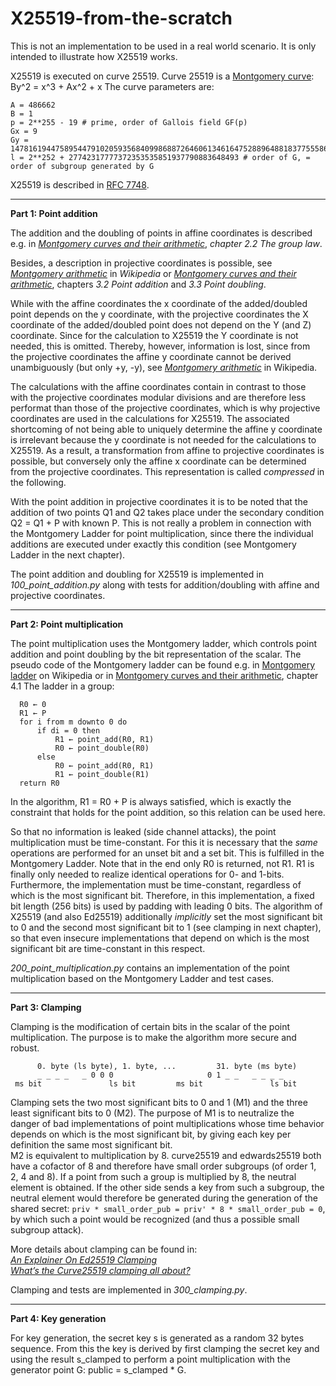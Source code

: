 # X25519-from-the-scratch

This is not an implementation to be used in a real world scenario. It is only intended to illustrate how X25519 works.

X25519 is executed on curve 25519. Curve 25519 is a [Montgomery curve][i_1]: By^2 = x^3 + Ax^2 + x The curve parameters are: 

```
A = 486662 
B = 1
p = 2**255 - 19 # prime, order of Gallois field GF(p)
Gx = 9
Gy = 14781619447589544791020593568409986887264606134616475288964881837755586237401
l = 2**252 + 27742317777372353535851937790883648493 # order of G, = order of subgroup generated by G 
```

X25519 is described in [RFC 7748][i_2].

-----------------

**Part 1: Point addition**

The addition and the doubling of points in affine coordinates is described e.g. in [*Montgomery curves and their arithmetic*][1_1], *chapter 2.2 The group law*.

Besides, a description in projective coordinates is possible, see [*Montgomery arithmetic*][1_2] in *Wikipedia* or [*Montgomery curves and their arithmetic*][1_1], chapters *3.2 Point addition* and *3.3 Point doubling*. 

While with the affine coordinates the x coordinate of the added/doubled point depends on the y coordinate, with the projective coordinates the X coordinate of the added/doubled point does not depend on the Y (and Z) coordinate. Since for the calculation to X25519 the Y coordinate is not needed, this is omitted. Thereby, however, information is lost, since from the projective coordinates the affine y coordinate cannot be derived unambiguously (but only +y, -y), see [*Montgomery arithmetic*][1_2] in Wikipedia.

The calculations with the affine coordinates contain in contrast to those with the projective coordinates modular divisions and are therefore less performat than those of the projective coordinates, which is why projective coordinates are used in the calculations for X25519. The associated shortcoming of not being able to uniquely determine the affine y coordinate is irrelevant because the y coordinate is not needed for the calculations to X25519. 
As a result, a transformation from affine to projective coordinates is possible, but conversely only the affine x coordinate can be determined from the projective coordinates. This representation is called *compressed* in the following.

With the point addition in projective coordinates it is to be noted that the addition of two points Q1 and Q2 takes place under the secondary condition Q2 = Q1 + P with known P. This is not really a problem in connection with the Montgomery Ladder for point multiplication, since there the individual additions are executed under exactly this condition (see Montgomery Ladder in the next chapter).

The point addition and doubling for X25519 is implemented in *100_point_addition.py* along with tests for addition/doubling with affine and projective coordinates.

-----------------

**Part 2: Point multiplication**

The point multiplication uses the Montgomery ladder, which controls point addition and point doubling by the bit representation of the scalar. The pseudo code of the Montgomery ladder can be found e.g. in [Montgomery ladder][2_1] on Wikipedia or in [Montgomery curves and their arithmetic][1_1], chapter 4.1 The ladder in a group:

```
  R0 ← 0
  R1 ← P
  for i from m downto 0 do
      if di = 0 then
          R1 ← point_add(R0, R1)
          R0 ← point_double(R0)
      else
          R0 ← point_add(R0, R1)
          R1 ← point_double(R1)
  return R0
```

In the algorithm, R1 = R0 + P is always satisfied, which is exactly the constraint that holds for the point addition, so this relation can be used here.

So that no information is leaked (side channel attacks), the point multiplication must be time-constant. For this it is necessary that the *same* operations are performed for an unset bit and a set bit. This is fulfilled in the Montgomery Ladder. Note that in the end only R0 is returned, not R1. R1 is finally only needed to realize identical operations for 0- and 1-bits.  
Furthermore, the implementation must be time-constant, regardless of which is the most significant bit. Therefore, in this implementation, a fixed bit length (256 bits) is used by padding with leading 0 bits. The algorithm of X25519 (and also Ed25519) additionally *implicitly* set the most significant bit to 0 and the second most significant bit to 1 (see clamping in next chapter), so that even insecure implementations that depend on which is the most significant bit are time-constant in this respect.

*200_point_multiplication.py* contains an implementation of the point multiplication based on the Montgomery Ladder and test cases.

-----------------

**Part 3: Clamping**

Clamping is the modification of certain bits in the scalar of the point multiplication. The purpose is to make the algorithm more secure and robust.

```
      0. byte (ls byte), 1. byte, ...		  31. byte (ms byte)
      _ _ _ _   _ 0 0 0           		    0 1 _ _   _ _ _ _
 ms bit               ls bit         ms bit               ls bit
```

Clamping sets the two most significant bits to 0 and 1 (M1) and the three least significant bits to 0 (M2). The purpose of M1 is to neutralize the danger of bad implementations of point multiplications whose time behavior depends on which is the most significant bit, by giving each key per definition the same most significant bit.  
M2 is equivalent to multiplication by 8. curve25519 and edwards25519 both have a cofactor of 8 and therefore have small order subgroups (of order 1, 2, 4 and 8). If a point from such a group is multiplied by 8, the neutral element is obtained. If the other side sends a key from such a subgroup, the neutral element would therefore be generated during the generation of the shared secret: `priv * small_order_pub = priv' * 8 * small_order_pub = 0`, by which such a point would be recognized (and thus a possible small subgroup attack).

More details about clamping can be found in:  
[*An Explainer On Ed25519 Clamping*][3_1]  
[*What’s the Curve25519 clamping all about?*][3_2]

Clamping and tests are implemented in *300_clamping.py*.

-----------------

**Part 4: Key generation**

For key generation, the secret key s is generated as a random 32 bytes sequence. From this the key is derived by first clamping the secret key and using the result s_clamped to perform a point multiplication with the generator point G: public = s_clamped * G.  

[i_1]: https://en.wikipedia.org/wiki/Montgomery_curve
[i_2]: https://datatracker.ietf.org/doc/html/rfc7748

[1_1]: https://inria.hal.science/hal-01483768/document
[1_2]: https://en.wikipedia.org/wiki/Montgomery_curve#Montgomery_arithmetic

[2_1]: https://en.wikipedia.org/wiki/Elliptic_curve_point_multiplication#Montgomery_ladder

[3_1]: https://www.jcraige.com/an-explainer-on-ed25519-clamping
[3_2]: https://neilmadden.blog/2020/05/28/whats-the-curve25519-clamping-all-about/

